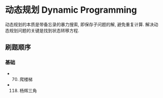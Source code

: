 # 动态规划 Dynamic Programming
动态规划的本质是带备忘录的暴力搜索, 即保存子问题的解, 避免重复计算.
解决动态规划问题的关键是找到状态转移方程.
## 刷题顺序
### 基础
- 70. 爬楼梯
- 118. 杨辉三角